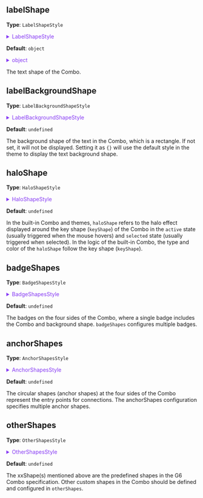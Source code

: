 ## labelShape

**Type**: `LabelShapeStyle`

<details>

<summary style="color: #873bf4; cursor: pointer">LabelShapeStyle</summary>

```typescript
type LabelShapeStyle = TextStyleProps & {
  /**
   * The position of the text relative to the key shape (keyShape) of the Combo. It can specify the position and whether it is inside or outside the combo.
   */
  position?:
    | 'top'
    | 'bottom'
    | 'left'
    | 'right'
    | 'left-top'
    | 'outside-top'
    | 'outside-left'
    | 'outside-right'
    | 'outside-bottom';
  /**
   * The offset of the text shape from the key shape (keyShape) in the x-direction.
   */
  offsetX?: number;
  /**
   * The offset of the text shape from the key shape (keyShape) in the y-direction.
   */
  offsetY?: number;
  /**
   * The offset of the text shape from the key shape (keyShape) in the z-direction.
   */
  offsetZ?: number;
  /**
   * The maximum width allowed for the text. If specified as a number, it represents the pixel value. If specified as text with '%', it represents the percentage relative to the size of the key shape (keyShape). The default value is '200%', which means that the maximum width of the text shape cannot exceed twice the width of the key shape. If it exceeds, it will be automatically truncated and ellipsis '...' will be added at the end.
   */
  maxWidth?: string | number;
  /**
   * The rotation angle of the text (in radians).
   */
  angle?: number;
};
```

The related shape style can be referred to as [`TextStyleProps` Text Shape Style](../shape/TextStyleProps.en.md)。

</details>

**Default**: `object`

<details>

<summary style="color: #873bf4; cursor: pointer">object</summary>

```json
{
  "position": "bottom",
  "maxWidth": "200%"
}
```

</details>

The text shape of the Combo.

## labelBackgroundShape

**Type**: `LabelBackgroundShapeStyle`

<details>

<summary style="color: #873bf4; cursor: pointer">LabelBackgroundShapeStyle</summary>

```typescript
type LabelBackgroundShapeStyle = ShapeStyle & {
  /**
   * The padding distance between the text and the background rectangle in all directions
   */
  padding?: number | number[];
};
```

The related shape style can be referred to as RectStyleProps [`RectStyleProps`](../shape/RectStyleProps.en.md).

</details>

**Default**: `undefined`

The background shape of the text in the Combo, which is a rectangle. If not set, it will not be displayed. Setting it as `{}` will use the default style in the theme to display the text background shape.

## haloShape

**Type**: `HaloShapeStyle`

<details>

<summary style="color: #873bf4; cursor: pointer">HaloShapeStyle</summary>

```typescript
type HaloShapeStyle = ShapeStyle;
```

`ShapeStyle`, where the type of haloShape follows the key shape (keyShape). The configuration options for different key shapes are different. For example, the key shape of `'circle-combo'` is `'circle'` (refer to [Circle Shape Style](../shape/CircleStyleProps.en.md)), and the key shape of `'rect-combo'` is `'rect'` (refer to [Rect Shape Style](../shape/RectStyleProps.en.md)).

</details>

**Default**: `undefined`

In the built-in Combo and themes, `haloShape` refers to the halo effect displayed around the key shape (`keyShape`) of the Combo in the `active` state (usually triggered when the mouse hovers) and `selected` state (usually triggered when selected). In the logic of the built-in Combo, the type and color of the `haloShape` follow the key shape (`keyShape`).

## badgeShapes

**Type**: `BadgeShapesStyle`

<details>

<summary style="color: #873bf4; cursor: pointer">BadgeShapesStyle</summary>

```typescript
type IBadgePosition =
  | 'rightTop'
  | 'right'
  | 'rightBottom'
  | 'bottomRight'
  | 'bottom'
  | 'bottomLeft'
  | 'leftBottom'
  | 'left'
  | 'leftTop'
  | 'topLeft'
  | 'top'
  | 'topRight';

type BadgeShapesStyle = {
  /**
   * The background color of the badge (applies to all badges, lower priority than the color setting of individual badges below)
   */
  color?: string;
  /**
   * The color palette of the badge background, which means that the badges below will automatically take colors from this palette.
   * Lower priority than the color setting of individual badges below.
   */
  palette?: string[];
  /**
   * The text color of the badge (applies to all badges, lower priority than the textColor setting of individual badges below)
   */
  textColor?: string;
  /**
   * The style configuration of individual badges, which overrides the above configurations.
   */
  [key: number]: ShapeStyle & {
    /**
     * The position of the badge, supported values are described below
     */
    position?: IBadgePosition;
    /**
     * The background color of the badge
     */
    color?: string;
    /**
     * The text color of the badge
     */
    textColor?: string;
  };
};
```

</details>

**Default**: `undefined`

The badges on the four sides of the Combo, where a single badge includes the Combo and background shape. `badgeShapes` configures multiple badges.

## anchorShapes

**Type**: `AnchorShapesStyle`

<details>

<summary style="color: #873bf4; cursor: pointer">AnchorShapesStyle</summary>

```typescript
/**
 *  The outer layer configures the style of all anchor shapes (circles), with lower priority than the individual anchor shape configurations.
 */
type AnchorShapesStyle = StyleProps & {
  /**
   * Individual anchor shape configurations, with higher priority than the outer CircleStyleProps.
   */
  [key: number]: CircleStyleProps & {
    /**
     * The position of the anchor shape, can be configured as a string or a number array representing the percentage position relative to the bounding box of the key shape (keyShape). For example, [0.5, 1] means it is located at the right center of the key shape.
     */
    position?: 'top' | 'left' | 'bottom' | 'right' | [number, number];
  };
};
```

The style of the anchor shapes can be referred to as [CircleStyleProps](../shape/CircleStyleProps.en.md).

</details>

**Default**: `undefined`

The circular shapes (anchor shapes) at the four sides of the Combo represent the entry points for connections. The anchorShapes configuration specifies multiple anchor shapes.

## otherShapes

**Type**: `OtherShapesStyle`

<details>

<summary style="color: #873bf4; cursor: pointer">OtherShapesStyle</summary>

```typescript
type OtherShapesStyle = {
  /**
   * The key is the shape id, in the format of xxShape.
   * The value is the shape style configuration (which varies depending on the shape, see the relevant documentation for each shape), as well as the animation of the shape.
   */
  [shapeId: string]: ShapeStyleProps;
};
```

The style configurations for different shapes can be referred to in the corresponding documentation under the [Shape Style](../shape/BaseStyleProps.en.md) directory.

</details>

**Default**: `undefined`

The xxShape(s) mentioned above are the predefined shapes in the G6 Combo specification. Other custom shapes in the Combo should be defined and configured in `otherShapes`.
